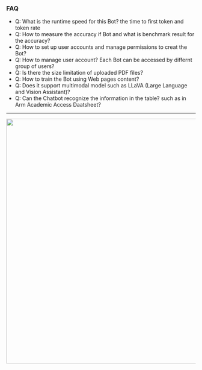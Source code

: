 ### FAQ

* Q: What is the runtime speed for this Bot? the time to first token and token rate
* Q: How to measure the accuracy if Bot and what is benchmark result for the accuracy?
* Q: How to set up user accounts and manage permissions to creat the Bot?
* Q: How to manage user account? Each Bot can be accessed by differnt group of users?
* Q: Is there the size limitation of uploaded PDF files?
* Q: How to train the Bot using Web pages content?
* Q: Does it support multimodal model such as LLaVA (Large Language and Vision Assistant)?
* Q: Can the Chatbot recognize the information in the table? such as in Arm Academic Access Daatsheet?

---

<img src="https://github.com/user-attachments/assets/f456ee2c-d3f5-41bf-a15d-bdbf4badf633" width=650>
